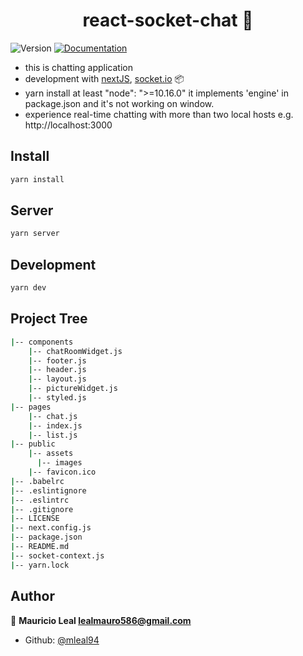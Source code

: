 <h1 align="center">react-socket-chat 🚀</h1>
<p>
  <img alt="Version" src="https://img.shields.io/badge/version-0.1.0-blue.svg?cacheSeconds=2592000" />
  <a href="https://github.com/yruben/react-next-socket" target="_blank">
    <img alt="Documentation" src="https://img.shields.io/badge/documentation-yes-brightgreen.svg" />
  </a>
</p>

- this is chatting application  
- development with [nextJS](https://nextjs.org/), [socket.io](https://socket.io/) 📦  
- yarn install at least "node": ">=10.16.0" it implements 'engine' in package.json and it's not working on window.
- experience real-time chatting with more than two local hosts e.g. http://localhost:3000

## Install

```sh
yarn install
```

## Server

```sh
yarn server
```

## Development

```sh
yarn dev
```

## Project Tree
```sh
|-- components
    |-- chatRoomWidget.js
    |-- footer.js
    |-- header.js
    |-- layout.js
    |-- pictureWidget.js
    |-- styled.js
|-- pages
    |-- chat.js
    |-- index.js
    |-- list.js
|-- public
    |-- assets
      |-- images
    |-- favicon.ico
|-- .babelrc
|-- .eslintignore
|-- .eslintrc
|-- .gitignore
|-- LICENSE
|-- next.config.js
|-- package.json
|-- README.md
|-- socket-context.js
|-- yarn.lock
```

## Author

👤 **Mauricio Leal <lealmauro586@gmail.com>**

* Github: [@mleal94](https://github.com/mleal94)
